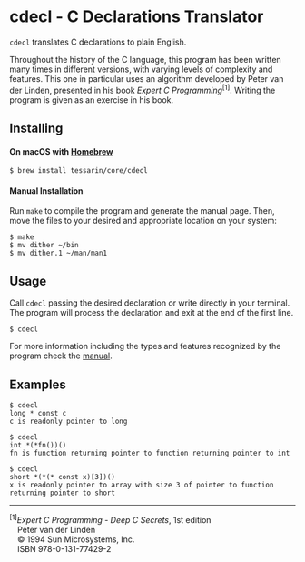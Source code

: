 # cdecl - C Declarations Translator

`cdecl` translates C declarations to plain English.

Throughout the history of the C language, this program has been written many
times in different versions, with varying levels of complexity and features.
This one in particular uses an algorithm developed by Peter van der Linden,
presented in his book *Expert C Programming*<sup>[1]</sup>. Writing the
program is given as an exercise in his book.

## Installing

#### On macOS with [Homebrew][brw]

    $ brew install tessarin/core/cdecl

#### Manual Installation

Run `make` to compile the program and generate the manual page. Then, move the
files to your desired and appropriate location on your system:

    $ make
    $ mv dither ~/bin
    $ mv dither.1 ~/man/man1

## Usage

Call `cdecl` passing the desired declaration or write directly in your
terminal. The program will process the declaration and exit at the end of the
first line.

    $ cdecl

For more information including the types and features recognized by the
program check the [manual][man].

## Examples

    $ cdecl
    long * const c
    c is readonly pointer to long

    $ cdecl
    int *(*fn())()
    fn is function returning pointer to function returning pointer to int

    $ cdecl
    short *(*(* const x)[3])()
    x is readonly pointer to array with size 3 of pointer to function returning pointer to short

---

<sup>[1]</sup>*Expert C Programming - Deep C Secrets*, 1st edition  
  Peter van der Linden  
  © 1994 Sun Microsystems, Inc.  
  ISBN 978-0-131-77429-2

 [brw]: https://brew.sh
 [man]: cdecl.pod
